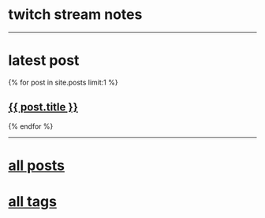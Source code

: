 # twitch stream notes

----

# latest post

{% for post in site.posts limit:1 %}
  <h2><a href=".{{ post.url }}">{{ post.title }}</a></h2>
{% endfor %}

----

# [all posts](./all-posts.md)

# [all tags](./all-tags.md)
